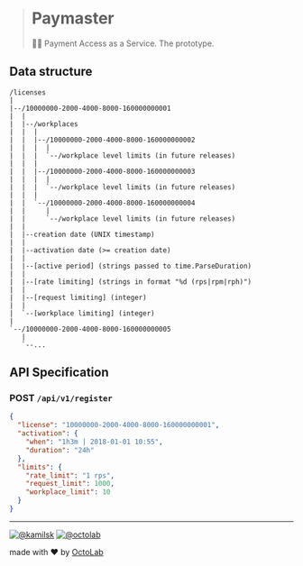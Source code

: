 > # Paymaster
>
> 👨‍💼 Payment Access as a Service. The prototype.

## Data structure

```
/licenses
|
|--/10000000-2000-4000-8000-160000000001
|  |
|  |--/workplaces
|  |  |
|  |  |--/10000000-2000-4000-8000-160000000002
|  |  |  |
|  |  |  `--/workplace level limits (in future releases)
|  |  |
|  |  |--/10000000-2000-4000-8000-160000000003
|  |  |  |
|  |  |  `--/workplace level limits (in future releases)
|  |  |
|  |  `--/10000000-2000-4000-8000-160000000004
|  |     |
|  |     `--/workplace level limits (in future releases)
|  |
|  |--creation date (UNIX timestamp)
|  |
|  |--activation date (>= creation date)
|  |
|  |--[active period] (strings passed to time.ParseDuration)
|  |
|  |--[rate limiting] (strings in format "%d (rps|rpm|rph)")
|  |
|  |--[request limiting] (integer)
|  |
|  `--[workplace limiting] (integer)
|
`--/10000000-2000-4000-8000-160000000005
   |
   `--...
```

## API Specification

### POST `/api/v1/register`

```json
{
  "license": "10000000-2000-4000-8000-160000000001",
  "activation": {
    "when": "1h3m | 2018-01-01 10:55",
    "duration": "24h"
  },
  "limits": {
    "rate_limit": "1 rps",
    "request_limit": 1000,
    "workplace_limit": 10
  }
}
```

---

[![@kamilsk](https://img.shields.io/badge/author-%40kamilsk-blue.svg)](https://twitter.com/ikamilsk)
[![@octolab](https://img.shields.io/badge/sponsor-%40octolab-blue.svg)](https://twitter.com/octolab_inc)

made with ❤️ by [OctoLab](https://www.octolab.org/)
